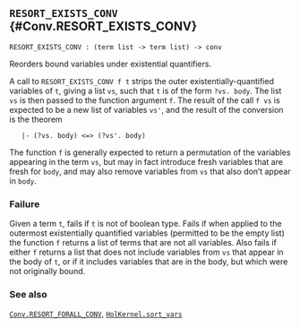 ## `RESORT_EXISTS_CONV` {#Conv.RESORT_EXISTS_CONV}


```
RESORT_EXISTS_CONV : (term list -> term list) -> conv
```



Reorders bound variables under existential quantifiers.


A call to `RESORT_EXISTS_CONV f t` strips the outer
existentially-quantified variables of `t`, giving a list `vs`, such that
`t` is of the form `?vs. body`.  The list `vs` is then passed to the
function argument `f`.  The result of the call `f vs` is expected to
be a new list of variables `vs'`, and the result of the conversion is
the theorem
    
       |- (?vs. body) <=> (?vs'. body)
    
The function `f` is generally expected to return a permutation of the
variables appearing in the term `vs`, but may in fact introduce fresh
variables that are fresh for `body`, and may also remove variables
from `vs` that also don’t appear in `body`.

### Failure

Given a term `t`, fails if `t` is not of boolean type.  Fails if when
applied to the outermost existentially quantified variables (permitted
to be the empty list) the function `f` returns a list of terms that
are not all variables.  Also fails if either `f` returns a list that
does not include variables from `vs` that appear in the body of `t`,
or if it includes variables that are in the body, but which were not
originally bound.

### See also

[`Conv.RESORT_FORALL_CONV`](#Conv.RESORT_FORALL_CONV), [`HolKernel.sort_vars`](#HolKernel.sort_vars)

